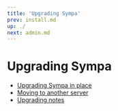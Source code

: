 ```yaml
---
title: 'Upgrading Sympa'
prev: install.md
up: ./
next: admin.md
---
```


Upgrading Sympa
===============

  - [Upgrading Sympa in place](upgrade/in-place.md)
  - [Moving to another server](upgrade/move.md)
  - [Upgrading notes](upgrade/notes.md)

